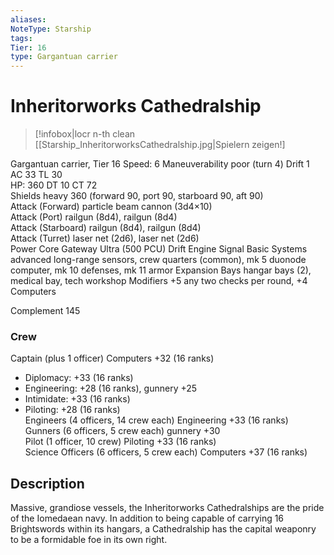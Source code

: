 ```yaml
---
aliases: 
NoteType: Starship
tags: 
Tier: 16
type: Gargantuan carrier 
---
```


# Inheritorworks Cathedralship

> [!infobox|locr n-th clean
>  [[Starship_InheritorworksCathedralship.jpg|Spielern zeigen!]
> 
Gargantuan carrier, Tier 16 
Speed: 6
Maneuverability poor (turn 4)
Drift 1  
AC 33
TL 30  
HP: 360
DT 10
CT 72  
Shields heavy 360 (forward 90, port 90, starboard 90, aft 90)  
Attack (Forward) particle beam cannon (3d4×10)  
Attack (Port) railgun (8d4), railgun (8d4)  
Attack (Starboard) railgun (8d4), railgun (8d4)  
Attack (Turret) laser net (2d6), laser net (2d6)  
Power Core Gateway Ultra (500 PCU)
Drift Engine Signal Basic
Systems advanced long-range sensors, crew quarters (common), mk 5 duonode computer, mk 10 defenses, mk 11 armor
Expansion Bays hangar bays (2), medical bay, tech workshop
Modifiers +5 any two checks per round, +4 Computers

Complement 145

### Crew

Captain (plus 1 officer) Computers +32 (16 ranks)
  - Diplomacy: +33 (16 ranks)
  - Engineering: +28 (16 ranks), gunnery +25
  - Intimidate: +33 (16 ranks)
  - Piloting: +28 (16 ranks)  
Engineers (4 officers, 14 crew each) Engineering +33 (16 ranks)  
Gunners (6 officers, 5 crew each) gunnery +30  
Pilot (1 officer, 10 crew) Piloting +33 (16 ranks)  
Science Officers (6 officers, 5 crew each) Computers +37 (16 ranks)

## Description

Massive, grandiose vessels, the Inheritorworks Cathedralships are the pride of the Iomedaean navy. In addition to being capable of carrying 16 Brightswords within its hangars, a Cathedralship has the capital weaponry to be a formidable foe in its own right.
